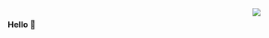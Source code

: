 <img align="right" src="https://github-readme-stats.vercel.app/api?username=newbdez33&show_icons=true&icon_color=CE1D2D&text_color=718096&bg_color=ffffff&hide_title=true" />

### Hello 👋
